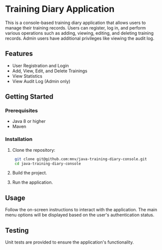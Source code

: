 # Training Diary Application

This is a console-based training diary application that allows users to manage their training records. 
Users can register, log in, and perform various operations such as adding, viewing, editing, and deleting training records. 
Admin users have additional privileges like viewing the audit log.

## Features

- User Registration and Login
- Add, View, Edit, and Delete Trainings
- View Statistics
- View Audit Log (Admin only)

## Getting Started

### Prerequisites

- Java 8 or higher
- Maven

### Installation

1. Clone the repository:
   ```sh
    git clone git@github.com:mnv/java-training-diary-console.git
    cd java-training-diary-console
   ```
    
2. Build the project.
    
3. Run the application.
    
## Usage

Follow the on-screen instructions to interact with the application. 
The main menu options will be displayed based on the user's authentication status.

## Testing

Unit tests are provided to ensure the application's functionality.
